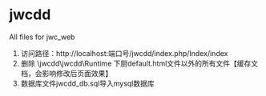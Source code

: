 jwcdd
=====

All files for jwc_web

1. 访问路径：http://localhost:端口号/jwcdd/index.php/Index/index
2. 删除 \jwcdd\jwcdd\Runtime 下厨default.html文件以外的所有文件【缓存文档，会影响修改后页面效果】
3. 数据库文件jwcdd_db.sql导入mysql数据库
